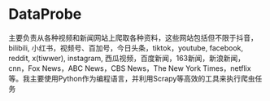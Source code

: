 # DataProbe
主要负责从各种视频和新闻网站上爬取各种资料，这些网站包括但不限于抖音，bilibili, 小红书，视频号、百加号，今日头条，tiktok，youtube, facebook, reddit, x(tiwwer), instagram, 西瓜视频，百度新闻，163新闻，新浪新闻， cnn，Fox News，ABC News，CBS News，The New York Times，netflix等。我主要使用Python作为编程语言，并利用Scrapy等高效的工具来执行爬虫任务
